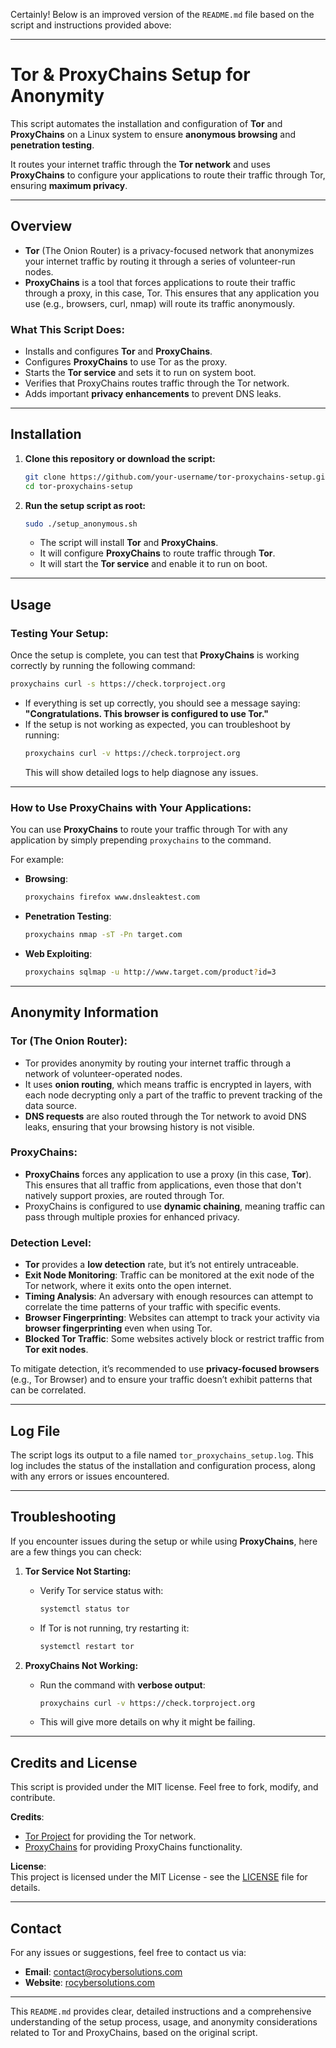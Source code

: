 Certainly! Below is an improved version of the `README.md` file based on the script and instructions provided above:

---

# **Tor & ProxyChains Setup for Anonymity**

This script automates the installation and configuration of **Tor** and **ProxyChains** on a Linux system to ensure **anonymous browsing** and **penetration testing**.

It routes your internet traffic through the **Tor network** and uses **ProxyChains** to configure your applications to route their traffic through Tor, ensuring **maximum privacy**.

---

## **Overview**

- **Tor** (The Onion Router) is a privacy-focused network that anonymizes your internet traffic by routing it through a series of volunteer-run nodes.
- **ProxyChains** is a tool that forces applications to route their traffic through a proxy, in this case, Tor. This ensures that any application you use (e.g., browsers, curl, nmap) will route its traffic anonymously.

### **What This Script Does:**

- Installs and configures **Tor** and **ProxyChains**.
- Configures **ProxyChains** to use Tor as the proxy.
- Starts the **Tor service** and sets it to run on system boot.
- Verifies that ProxyChains routes traffic through the Tor network.
- Adds important **privacy enhancements** to prevent DNS leaks.

---

## **Installation**

1. **Clone this repository or download the script:**

   ```bash
   git clone https://github.com/your-username/tor-proxychains-setup.git
   cd tor-proxychains-setup
   ```

2. **Run the setup script as root:**

   ```bash
   sudo ./setup_anonymous.sh
   ```

   - The script will install **Tor** and **ProxyChains**.
   - It will configure **ProxyChains** to route traffic through **Tor**.
   - It will start the **Tor service** and enable it to run on boot.

---

## **Usage**

### **Testing Your Setup:**

Once the setup is complete, you can test that **ProxyChains** is working correctly by running the following command:

```bash
proxychains curl -s https://check.torproject.org
```

- If everything is set up correctly, you should see a message saying: **"Congratulations. This browser is configured to use Tor."**
- If the setup is not working as expected, you can troubleshoot by running:  
   ```bash
   proxychains curl -v https://check.torproject.org
   ```
   This will show detailed logs to help diagnose any issues.

---

### **How to Use ProxyChains with Your Applications:**

You can use **ProxyChains** to route your traffic through Tor with any application by simply prepending `proxychains` to the command.

For example:
- **Browsing**:  
   ```bash
   proxychains firefox www.dnsleaktest.com
   ```
- **Penetration Testing**:  
   ```bash
   proxychains nmap -sT -Pn target.com
   ```
- **Web Exploiting**:  
   ```bash
   proxychains sqlmap -u http://www.target.com/product?id=3
   ```

---

## **Anonymity Information**

### **Tor (The Onion Router):**

- Tor provides anonymity by routing your internet traffic through a network of volunteer-operated nodes.
- It uses **onion routing**, which means traffic is encrypted in layers, with each node decrypting only a part of the traffic to prevent tracking of the data source.
- **DNS requests** are also routed through the Tor network to avoid DNS leaks, ensuring that your browsing history is not visible.

### **ProxyChains:**

- **ProxyChains** forces any application to use a proxy (in this case, **Tor**). This ensures that all traffic from applications, even those that don't natively support proxies, are routed through Tor.
- ProxyChains is configured to use **dynamic chaining**, meaning traffic can pass through multiple proxies for enhanced privacy.

### **Detection Level:**

- **Tor** provides a **low detection** rate, but it’s not entirely untraceable.
- **Exit Node Monitoring**: Traffic can be monitored at the exit node of the Tor network, where it exits onto the open internet.
- **Timing Analysis**: An adversary with enough resources can attempt to correlate the time patterns of your traffic with specific events.
- **Browser Fingerprinting**: Websites can attempt to track your activity via **browser fingerprinting** even when using Tor.
- **Blocked Tor Traffic**: Some websites actively block or restrict traffic from **Tor exit nodes**.

To mitigate detection, it’s recommended to use **privacy-focused browsers** (e.g., Tor Browser) and to ensure your traffic doesn’t exhibit patterns that can be correlated.

---

## **Log File**

The script logs its output to a file named `tor_proxychains_setup.log`. This log includes the status of the installation and configuration process, along with any errors or issues encountered.

---

## **Troubleshooting**

If you encounter issues during the setup or while using **ProxyChains**, here are a few things you can check:

1. **Tor Service Not Starting:**

   - Verify Tor service status with:
     ```bash
     systemctl status tor
     ```
   - If Tor is not running, try restarting it:
     ```bash
     systemctl restart tor
     ```

2. **ProxyChains Not Working:**

   - Run the command with **verbose output**:
     ```bash
     proxychains curl -v https://check.torproject.org
     ```
   - This will give more details on why it might be failing.

---

## **Credits and License**

This script is provided under the MIT license. Feel free to fork, modify, and contribute.

**Credits**:
- [Tor Project](https://www.torproject.org/) for providing the Tor network.
- [ProxyChains](https://github.com/rofl0r/proxychains-ng) for providing ProxyChains functionality.

**License**:  
This project is licensed under the MIT License - see the [LICENSE](LICENSE) file for details.

---

## **Contact**

For any issues or suggestions, feel free to contact us via:

- **Email**: [contact@rocybersolutions.com](mailto:contact@rocybersolutions.com)
- **Website**: [rocybersolutions.com](https://rocybersolutions.com)

---

This `README.md` provides clear, detailed instructions and a comprehensive understanding of the setup process, usage, and anonymity considerations related to Tor and ProxyChains, based on the original script.
